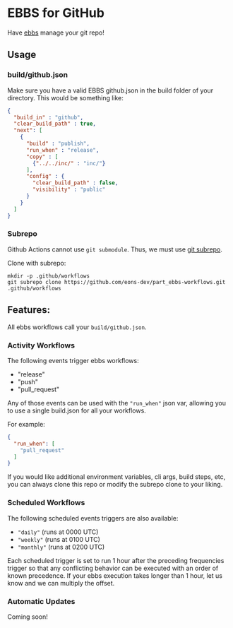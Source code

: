 # EBBS for GitHub

Have [ebbs](https://github.com/eons-dev/bin_ebbs) manage your git repo!

## Usage

### build/github.json
Make sure you have a valid EBBS github.json in the build folder of your directory. This would be something like:

```json
{
  "build_in" : "github",
  "clear_build_path" : true,
  "next": [
    {
      "build" : "publish",
      "run_when" : "release",
      "copy" : [
        {"../../inc/" : "inc/"}
      ],
      "config" : {
        "clear_build_path" : false,
        "visibility" : "public"
      }
    }
  ]
}
```


### Subrepo

Github Actions cannot use `git submodule`. Thus, we must use [git subrepo](https://github.com/ingydotnet/git-subrepo).

Clone with subrepo:
```shell
mkdir -p .github/workflows
git subrepo clone https://github.com/eons-dev/part_ebbs-workflows.git .github/workflows
```

## Features:

All ebbs workflows call your `build/github.json`.

### Activity Workflows

The following events trigger ebbs workflows:
 * "release"
 * "push"
 * "pull_request"

Any of those events can be used with the `"run_when"` json var, allowing you to use a single build.json for all your workflows.

For example:
```json
{
  "run_when": [
    "pull_request"
  ]
}
```

If you would like additional environment variables, cli args, build steps, etc, you can always clone this repo or modify the subrepo clone to your liking.

### Scheduled Workflows

The following scheduled events triggers are also available:
 * `"daily"` (runs at 0000 UTC)
 * `"weekly"` (runs at 0100 UTC)
 * `"monthly"` (runs at 0200 UTC)

Each scheduled trigger is set to run 1 hour after the preceding frequencies trigger so that any conflicting behavior can be executed with an order of known precedence. If your ebbs execution takes longer than 1 hour, let us know and we can multiply the offset.

### Automatic Updates

Coming soon!

